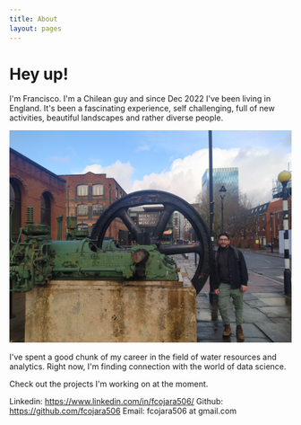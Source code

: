 ```yaml
---
title: About
layout: pages
---
```


# Hey up!

I'm Francisco. I'm a Chilean guy and since Dec 2022 I've been living in England. It's been a fascinating experience, self challenging, full of new activities, beautiful landscapes and rather diverse people.

<img src="assets/img/me/IMG_20230114_130602.jpg" width="600px">

I've spent a good chunk of my career in the field of water resources and analytics. Right now, I'm finding connection with the world of data science. 

Check out the projects I'm working on at the moment.

Linkedin: https://www.linkedin.com/in/fcojara506/
Github: https://github.com/fcojara506
Email: fcojara506 at gmail.com



